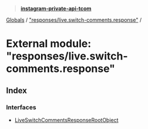 > **[instagram-private-api-tcom](../README.md)**

[Globals](../README.md) / ["responses/live.switch-comments.response"](_responses_live_switch_comments_response_.md) /

# External module: "responses/live.switch-comments.response"

## Index

### Interfaces

* [LiveSwitchCommentsResponseRootObject](../interfaces/_responses_live_switch_comments_response_.liveswitchcommentsresponserootobject.md)